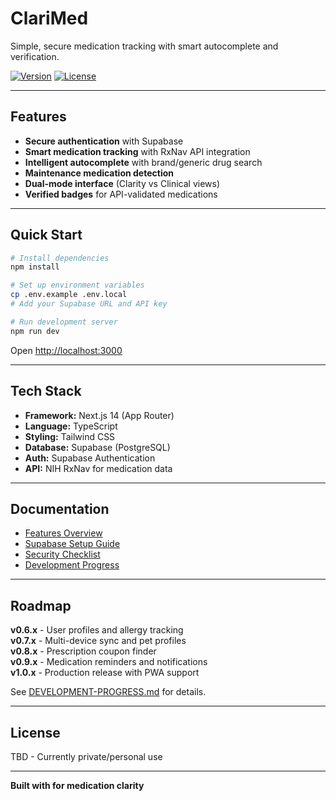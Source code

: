 ﻿# ClariMed 

Simple, secure medication tracking with smart autocomplete and verification.

[![Version](https://img.shields.io/badge/version-0.6.0-blue.svg)](https://github.com/aaroncapron/ClariMed)
[![License](https://img.shields.io/badge/license-TBD-lightgrey.svg)](LICENSE)

---

## Features

-  **Secure authentication** with Supabase
-  **Smart medication tracking** with RxNav API integration
-  **Intelligent autocomplete** with brand/generic drug search
-  **Maintenance medication detection**
-  **Dual-mode interface** (Clarity vs Clinical views)
-  **Verified badges** for API-validated medications

---

## Quick Start

```bash
# Install dependencies
npm install

# Set up environment variables
cp .env.example .env.local
# Add your Supabase URL and API key

# Run development server
npm run dev
```

Open [http://localhost:3000](http://localhost:3000)

---

## Tech Stack

- **Framework:** Next.js 14 (App Router)
- **Language:** TypeScript
- **Styling:** Tailwind CSS
- **Database:** Supabase (PostgreSQL)
- **Auth:** Supabase Authentication
- **API:** NIH RxNav for medication data

---

## Documentation

- [Features Overview](docs/FEATURES.md)
- [Supabase Setup Guide](docs/SUPABASE-SETUP.md)
- [Security Checklist](docs/SECURITY-CHECKLIST.md)
- [Development Progress](docs/DEVELOPMENT-PROGRESS.md)

---

## Roadmap

**v0.6.x** - User profiles and allergy tracking  
**v0.7.x** - Multi-device sync and pet profiles  
**v0.8.x** - Prescription coupon finder  
**v0.9.x** - Medication reminders and notifications  
**v1.0.x** - Production release with PWA support

See [DEVELOPMENT-PROGRESS.md](docs/DEVELOPMENT-PROGRESS.md) for details.

---

## License

TBD - Currently private/personal use

---

**Built with  for medication clarity**